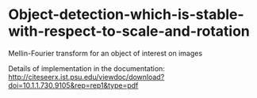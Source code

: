 # Object-detection-which-is-stable-with-respect-to-scale-and-rotation
Mellin-Fourier transform for an object of interest on images

Details of implementation in the documentation:
http://citeseerx.ist.psu.edu/viewdoc/download?doi=10.1.1.730.9105&rep=rep1&type=pdf
